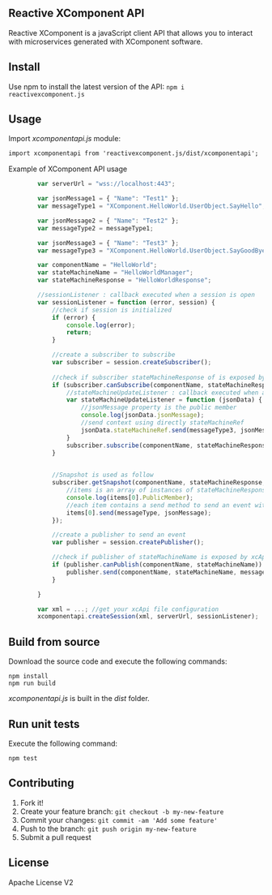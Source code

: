 ## Reactive XComponent API
Reactive XComponent is a javaScript client API that allows you to interact with microservices generated with XComponent software.

## Install
Use npm to install the latest version of the API:
``` npm i reactivexcomponent.js ```

## Usage
Import *xcomponentapi.js* module:
```html
import xcomponentapi from 'reactivexcomponent.js/dist/xcomponentapi';
```

Example of XComponent API usage
```js
        var serverUrl = "wss://localhost:443";

        var jsonMessage1 = { "Name": "Test1" };
        var messageType1 = "XComponent.HelloWorld.UserObject.SayHello";

        var jsonMessage2 = { "Name": "Test2" };
        var messageType2 = messageType1;

        var jsonMessage3 = { "Name": "Test3" };
        var messageType3 = "XComponent.HelloWorld.UserObject.SayGoodBye";

        var componentName = "HelloWorld";
        var stateMachineName = "HelloWorldManager";
        var stateMachineResponse = "HelloWorldResponse";

        //sessionListener : callback executed when a session is open
        var sessionListener = function (error, session) {
            //check if session is initialized
            if (error) {
                console.log(error);
                return;
            }

            //create a subscriber to subscribe
            var subscriber = session.createSubscriber();
            
            //check if subscriber stateMachineResponse of is exposed by xcApi
            if (subscriber.canSubscribe(componentName, stateMachineResponse)) {
                //stateMachineUpdateListener : callback executed when a message is received by the subscribed stateMachine
                var stateMachineUpdateListener = function (jsonData) {
                    //jsonMessage property is the public member
                    console.log(jsonData.jsonMessage);
                    //send context using directly stateMachineRef
                    jsonData.stateMachineRef.send(messageType3, jsonMessage3);
                }       
                subscriber.subscribe(componentName, stateMachineResponse, stateMachineUpdateListener);         
            }

                
            //Snapshot is used as follow
            subscriber.getSnapshot(componentName, stateMachineResponse, function (items) {
                //items is an array of instances of stateMachineResponse
                console.log(items[0].PublicMember);
                //each item contains a send method to send an event with a context
                items[0].send(messageType, jsonMessage);
            });

            //create a publisher to send an event
            var publisher = session.createPublisher(); 

            //check if publisher of stateMachineName is exposed by xcApi
            if (publisher.canPublish(componentName, stateMachineName)) {
                publisher.send(componentName, stateMachineName, messageType1, jsonMessage1);
            } 

        }

        var xml = ...; //get your xcApi file configuration            
        xcomponentapi.createSession(xml, serverUrl, sessionListener);

```

## Build from source
Download the source code and execute the following commands:
``` 
npm install
npm run build    
```
*xcomponentapi.js* is built in the *dist* folder. 

## Run unit tests
Execute the following command:
``` 
npm test        
```

## Contributing
1. Fork it!
2. Create your feature branch: `git checkout -b my-new-feature`
3. Commit your changes: `git commit -am 'Add some feature'`
4. Push to the branch: `git push origin my-new-feature`
5. Submit a pull request

## License
Apache License V2

